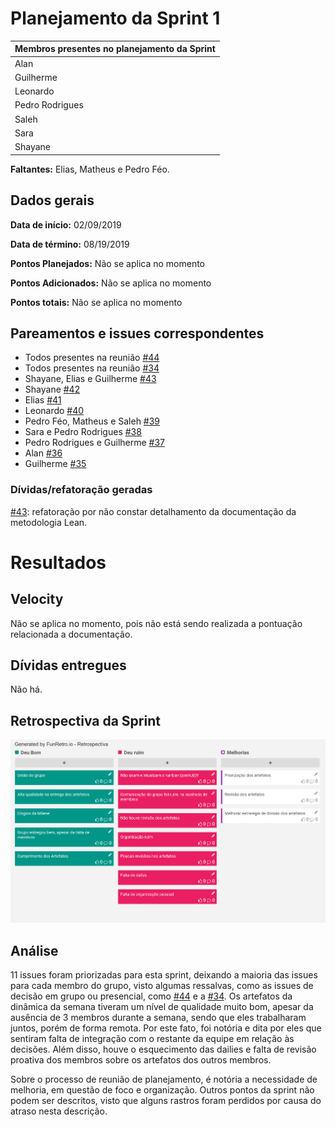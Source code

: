 # Planejamento da Sprint 1

| Membros presentes no planejamento da Sprint  |
|---------------------|
| Alan  |
| Guilherme |
| Leonardo  |
| Pedro Rodrigues|
| Saleh  |
| Sara  |
| Shayane|

__Faltantes:__ Elias, Matheus e Pedro Féo.

## Dados gerais

**Data de início:** 02/09/2019

**Data de término:** 08/19/2019

**Pontos Planejados:** Não se aplica no momento

**Pontos Adicionados:** Não se aplica no momento

**Pontos totais:** Não se aplica no momento

## Pareamentos e issues correspondentes

- Todos presentes na reunião [#44](https://github.com/fga-desenho-2019-2/Wiki/issues/44)
- Todos presentes na reunião [#34](https://github.com/fga-desenho-2019-2/Wiki/issues/34)
- Shayane, Elias e Guilherme [#43](https://github.com/fga-desenho-2019-2/Wiki/issues/43)
- Shayane [#42](https://github.com/fga-desenho-2019-2/Wiki/issues/42)
- Elias [#41](https://github.com/fga-desenho-2019-2/Wiki/issues/41)
- Leonardo [#40](https://github.com/fga-desenho-2019-2/Wiki/issues/40)
- Pedro Féo, Matheus e Saleh [#39](https://github.com/fga-desenho-2019-2/Wiki/issues/39)
- Sara e Pedro Rodrigues [#38](https://github.com/fga-desenho-2019-2/Wiki/issues/38)
- Pedro Rodrigues e Guilherme [#37](https://github.com/fga-desenho-2019-2/Wiki/issues/37)
- Alan [#36](https://github.com/fga-desenho-2019-2/Wiki/issues/36)
- Guilherme [#35](https://github.com/fga-desenho-2019-2/Wiki/issues/35)

### Dívidas/refatoração geradas

[#43](https://github.com/fga-desenho-2019-2/Wiki/issues/43): refatoração por não constar detalhamento da documentação da metodologia Lean.

# Resultados

## Velocity

Não se aplica no momento, pois não está sendo realizada a pontuação relacionada a documentação.

## Dívidas entregues

Não há.

## Retrospectiva da Sprint

![../gerencia/img/retrospectiva0.png](../gerencia/img/retrospectiva0.png)

## Análise

11 issues foram priorizadas para esta sprint, deixando a maioria das issues para cada membro do grupo, visto algumas ressalvas, como as issues de decisão em grupo ou presencial, como [#44](https://github.com/fga-desenho-2019-2/Wiki/issues/44) e a [#34](https://github.com/fga-desenho-2019-2/Wiki/issues/34). Os artefatos da dinâmica da semana tiveram um nível de qualidade muito bom, apesar da ausência de 3 membros durante a semana, sendo que eles trabalharam juntos, porém de forma remota. Por este fato, foi notória e dita por eles que sentiram falta de integração com o restante da equipe em relação às decisões. Além disso, houve o esquecimento das dailies e falta de revisão proativa dos membros sobre os artefatos dos outros membros. 

Sobre o processo de reunião de planejamento, é notória a necessidade de melhoria, em questão de foco e organização. Outros pontos da sprint não podem ser descritos, visto que alguns rastros foram perdidos por causa do atraso nesta descrição.
